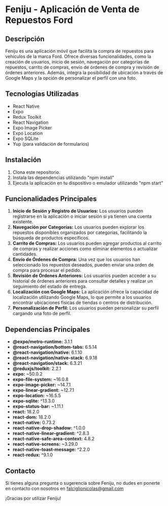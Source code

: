 # Feniju - Aplicación de Venta de Repuestos Ford

## Descripción
Feniju es una aplicación móvil que facilita la compra de repuestos para vehículos de la marca Ford. Ofrece diversas funcionalidades, como la creación de usuarios, inicio de sesión, navegación por categorías de repuestos, carrito de compras, envío de órdenes de compra y revisión de órdenes anteriores. Además, integra la posibilidad de ubicación a través de Google Maps y la opción de personalizar el perfil con una foto.

## Tecnologías Utilizadas
- React Native
- Expo
- Redux Toolkit
- React Navigation
- Expo Image Picker
- Expo Location
- Expo SQLite
- Yup (para validación de formularios)

## Instalación
1. Clona este repositorio.
2. Instala las dependencias utilizando "npm install"
3. Ejecuta la aplicación en tu dispositivo o emulador utilizando "npm start"

## Funcionalidades Principales
1. **Inicio de Sesión y Registro de Usuarios:** Los usuarios pueden registrarse en la aplicación o iniciar sesión si ya tienen una cuenta existente.
2. **Navegación por Categorías:** Los usuarios pueden explorar los repuestos disponibles organizados por categorías, facilitando la búsqueda de productos específicos.
3. **Carrito de Compras:** Los usuarios pueden agregar productos al carrito de compras y realizar acciones como eliminar elementos o actualizar cantidades.
4. **Envío de Órdenes de Compra:** Una vez que los usuarios han seleccionado los repuestos deseados, pueden enviar una orden de compra para procesar el pedido.
5. **Revisión de Órdenes Anteriores:** Los usuarios pueden acceder a su historial de órdenes anteriores para consultar detalles y realizar un seguimiento del estado de entrega.
6. **Localización con Google Maps:** La aplicación ofrece la capacidad de localización utilizando Google Maps, lo que permite a los usuarios encontrar ubicaciones físicas de tiendas o centros de distribución.
7. **Personalización de Perfil:** Los usuarios pueden personalizar su perfil cargando una foto de perfil.

## Dependencias Principales
- **@expo/metro-runtime:** 3.1.1
- **@react-navigation/bottom-tabs:** 6.5.14
- **@react-navigation/native:** 6.1.10
- **@react-navigation/native-stack:** 6.9.18
- **@react-navigation/stack:** 6.3.21
- **@reduxjs/toolkit:** 2.2.1
- **expo:** ~50.0.2
- **expo-file-system:** ~16.0.8
- **expo-image-picker:** ~14.7.1
- **expo-linear-gradient:** ~12.7.1
- **expo-location:** ~16.5.5
- **expo-sqlite:** ^13.3.0
- **expo-status-bar:** ~1.11.1
- **react:** 18.2.0
- **react-dom:** 18.2.0
- **react-native:** 0.73.2
- **react-native-drop-shadow:** ^1.0.0
- **react-native-linear-gradient:** ^2.8.3
- **react-native-safe-area-context:** 4.8.2
- **react-native-screens:** ~3.29.0
- **react-native-toast-message:** ^2.2.0
- **react-redux:** ^9.1.0



## Contacto
Si tienes alguna pregunta o sugerencia sobre Feniju, no dudes en ponerte en contacto con nosotros en falciglionicolas@gmail.com 

¡Gracias por utilizar Feniju!

